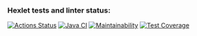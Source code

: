 ### Hexlet tests and linter status:
[![Actions Status](https://github.com/AlexTtkn/java-project-71/workflows/hexlet-check/badge.svg)](https://github.com/AlexTtkn/java-project-71/actions)
[![Java CI](https://github.com/AlexTtkn/java-project-71/actions/workflows/main.yml/badge.svg)](https://github.com/AlexTtkn/java-project-71/actions/workflows/main.yml)
[![Maintainability](https://api.codeclimate.com/v1/badges/5912a40cc4587cf4e195/maintainability)](https://codeclimate.com/github/AlexTtkn/java-project-71/maintainability)
[![Test Coverage](https://api.codeclimate.com/v1/badges/5912a40cc4587cf4e195/test_coverage)](https://codeclimate.com/github/AlexTtkn/java-project-71/test_coverage)
